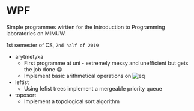 # WPF

Simple programmes wirtten for the Introduction to Programming laboratories on MIMUW.

1st semester of CS,
`2nd half of 2019`

* arytmetyka
	* First programme at uni - extremely messy and unefficient but gets the job done :grinning:
	* Implement basic arithmetical operations on ![eq](https://latex.codecogs.com/gif.latex?\inline&space;[-\infty,&plus;\infty])
* leftist
	* Using lefist trees implement a mergeable priority queue
* toposort
	* Implement a topological sort algorithm
